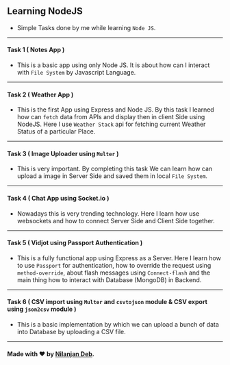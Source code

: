 ## Learning NodeJS

* Simple Tasks done by me while learning `Node JS`.
---
#### Task 1 ( Notes App )
* This is a basic app using only Node JS. It is about how can I interact with `File System` by Javascript Language.
---
#### Task 2 ( Weather App )
* This is the first App using Express and Node JS. By this task I learned how can `fetch` data from APIs and display then in client Side using NodeJS. Here I use `Weather Stack` api for fetching current Weather Status of a particular Place. 
---
#### Task 3 ( Image Uploader using `Multer` )
* This is very important. By completing this task We can learn how can upload a image in Server Side and saved them in local `File System`.
---
#### Task 4 ( Chat App using Socket.io )
* Nowadays this is very trending technology. Here I learn how use websockets and how to connect Server Side and Client Side together. 
---
#### Task 5 ( Vidjot using Passport Authentication )
* This is a fully functional app using Express as a Server. Here I learn how to use `Passport` for authentication, how to override the request using `method-override`, about flash messages using `Connect-flash` and the main thing how to interact with Database (MongoDB) in Backend.
---
#### Task 6 ( CSV import using `Multer` and `csvtojson` module & CSV export using `json2csv` module )
* This is a basic implementation by which we can upload a bunch of data into Database by uploading a CSV file.
---
#### Made with :heart: by [Nilanjan Deb](https://github.com/nil1729).
